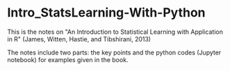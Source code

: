 # Intro_StatsLearning-With-Python
This is the notes on "An Introduction to Statistical Learning with Application in R" (James, Witten, Hastie, and Tibshirani, 2013) 

The notes include two parts: the key points and the python codes (Jupyter notebook) for examples given in the book.
